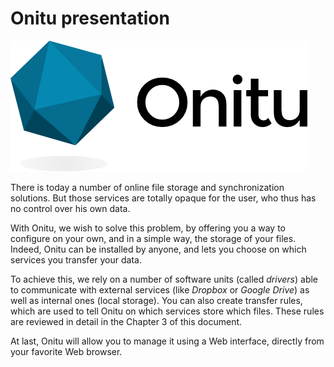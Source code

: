 # Onitu presentation

![](logo_onitu.png)

There is today a number of online file storage and synchronization solutions. But those services are totally opaque for the user, who thus has no control over his own data.

With Onitu, we wish to solve this problem, by offering you a way to configure on your own, and in a simple way, the storage of your files. Indeed, Onitu can be installed by anyone, and lets you choose on which services you transfer your data.

To achieve this, we rely on a number of software units (called *drivers*) able to communicate with external services (like *Dropbox* or *Google Drive*) as well as internal ones (local storage). You can also create transfer rules, which are used to tell Onitu on which services store which files. These rules are reviewed in detail in the Chapter 3 of this document.

At last, Onitu will allow you to manage it using a Web interface, directly from your favorite Web browser.

